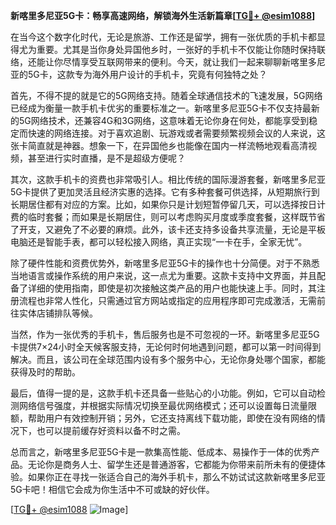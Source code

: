 **新喀里多尼亚5G卡：畅享高速网络，解锁海外生活新篇章[[TG💪+ @esim1088](https://t.me/s/esim1088)]**

在当今这个数字化时代，无论是旅游、工作还是留学，拥有一张优质的手机卡都显得尤为重要。尤其是当你身处异国他乡时，一张好的手机卡不仅能让你随时保持联络，还能让你尽情享受互联网带来的便利。今天，就让我们一起来聊聊新喀里多尼亚的5G卡，这款专为海外用户设计的手机卡，究竟有何独特之处？

首先，不得不提的就是它的5G网络支持。随着全球通信技术的飞速发展，5G网络已经成为衡量一款手机卡优劣的重要标准之一。新喀里多尼亚5G卡不仅支持最新的5G网络技术，还兼容4G和3G网络，这意味着无论你身在何处，都能享受到稳定而快速的网络连接。对于喜欢追剧、玩游戏或者需要频繁视频会议的人来说，这张卡简直就是神器。想象一下，在异国他乡也能像在国内一样流畅地观看高清视频，甚至进行实时直播，是不是超级方便呢？

其次，这款手机卡的资费也非常吸引人。相比传统的国际漫游套餐，新喀里多尼亚5G卡提供了更加灵活且经济实惠的选择。它有多种套餐可供选择，从短期旅行到长期居住都有对应的方案。比如，如果你只是计划短暂停留几天，可以选择按日计费的临时套餐；而如果是长期居住，则可以考虑购买月度或季度套餐，这样既节省了开支，又避免了不必要的麻烦。此外，该卡还支持多设备共享流量，无论是平板电脑还是智能手表，都可以轻松接入网络，真正实现“一卡在手，全家无忧”。

除了硬件性能和资费优势外，新喀里多尼亚5G卡的操作也十分简便。对于不熟悉当地语言或操作系统的用户来说，这一点尤为重要。这款卡支持中文界面，并且配备了详细的使用指南，即使是初次接触这类产品的用户也能快速上手。同时，其注册流程也非常人性化，只需通过官方网站或指定的应用程序即可完成激活，无需前往实体店铺排队等候。

当然，作为一张优秀的手机卡，售后服务也是不可忽视的一环。新喀里多尼亚5G卡提供7×24小时全天候客服支持，无论何时何地遇到问题，都可以第一时间得到解决。而且，该公司在全球范围内设有多个服务中心，无论你身处哪个国家，都能获得及时的帮助。

最后，值得一提的是，这款手机卡还具备一些贴心的小功能。例如，它可以自动检测网络信号强度，并根据实际情况切换至最优网络模式；还可以设置每日流量限额，帮助用户有效控制开销；另外，它还支持离线下载功能，即使在没有网络的情况下，也可以提前缓存好资料以备不时之需。

总而言之，新喀里多尼亚5G卡是一款集高性能、低成本、易操作于一体的优秀产品。无论你是商务人士、留学生还是普通游客，它都能为你带来前所未有的便捷体验。如果你正在寻找一张适合自己的海外手机卡，那么不妨试试这款新喀里多尼亚5G卡吧！相信它会成为你生活中不可或缺的好伙伴。

[[TG💪+ @esim1088](https://t.me/s/esim1088) ![Image](https://i.postimg.cc/4NQfJmqS/Snipaste-2025-05-13-00-14-12.png)]